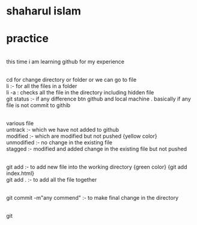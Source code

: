 # shaharul islam
# practice
<br>
this time i am learning github for my experience 

<br> cd for change directory or folder or we can go to file
<br> li :- for all the files in a folder
<br> li -a : checks all the file in the directory including hidden file 
<br> git status :- if any difference btn github and local machine . basically if any file is not commit to githib

<br> various file
<br> untrack :- which we have not added to github 
<br> modified :- which are modified but not pushed {yellow color}
<br> unmodified :- no change in the existing file 
<br> stagged :- modified and added change in the existing file but not pushed

<br> git add<file name> :- to add new file into the working directory {green color} {git add index.html}
<br> git add . :- to add all the file together

<br> git commit -m"any commend" :- to make final change in the directory 

<br> git
